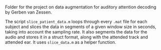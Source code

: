 Folder for the project on data augmentation for auditory attention decoding by Gerben van Zessen. 

The script `slice_patient_data.m` loops through every `.mat` file for each subject and slices the data in segments of a given window size in seconds, taking into account the sampling rate. It also segments the data for the audio and stores it in a struct format, along with the attended track and attended ear. It uses `slice_data.m` as a helper function. 
